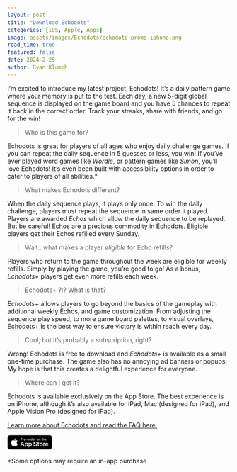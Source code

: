 ```yaml
---
layout: post
title: "Download Echodots"
categories: [iOS, Apple, Apps]
image: assets/images/Echodots/echodots-promo-iphone.png
read_time: true
featured: false
date: 2024-2-25
author: Ryan Klumph
---
```


I’m excited to introduce my latest project, Echodots! It’s a daily pattern game where your memory is put to the test. Each day, a new 5-digit global sequence is displayed on the game board and you have 5 chances to repeat it back in the correct order. Track your streaks, share with friends, and go for the win! 

> Who is this game for?

Echodots is great for players of all ages who enjoy daily challenge games. If you can repeat the daily sequence in 5 guesses or less, you win! If you’ve ever played word games like *Wordle*, or pattern games like *Simon*, you’ll love Echodots! It’s even been built with accessibility options in order to cater to players of all abilities.*

> What makes Echodots different?

When the daily sequence plays, it plays only once. To win the daily challenge, players must repeat the sequence in same order it played. Players are awarded *Echos* which allow the daily sequence to be replayed. But be careful! Echos are a precious commodity in Echodots. Eligible players get their Echos refilled every Sunday.

> Wait.. what makes a player *eligible* for Echo refills? 

Players who return to the game throughout the week are eligible for weekly refills. Simply by playing the game, you’re good to go! As a bonus, *Echodots+* players get even more refills each week.

> Echodots+ ?!? What is that?

*Echodots+* allows players to go beyond the basics of the gameplay with additional weekly Echos, and game customization. From adjusting the sequence play speed, to more game board palettes, to visual overlays, Echodots+ is the best way to ensure victory is within reach every day.

> Cool, but it’s probably a subscription, right?

Wrong! Echodots is free to download and *Echodots+* is available as a small one-time purchase. The game also has no annoying ad banners or popups. My hope is that this creates a delightful experience for everyone.

> Where can I get it?

Echodots is available exclusively on the App Store. The best experience is on iPhone, although it’s also available for iPad, Mac (designed for iPad), and Apple Vision Pro (designed for iPad).

[Learn more about Echodots and read the FAQ here.](https://thatvirtualboy.com/echodots)

<a href="https://apps.apple.com/us/app/echodots-daily-pattern-game/id6476985985">
    <img src="/assets/images/pre-order.png" style="width: 20%;">
</a>

*Some options may require an in-app purchase
